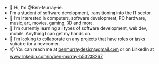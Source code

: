 - 👋 Hi, I’m @Ben-Murray-ie.
- I'm a student of software development, transitioning into the IT sector.
- 👀 I’m interested in computers, software development, PC hardware, music, art, movies, gaming, 3D and more.
- 🌱 I’m currently learning all types of software development, web dev, mobile. Anything I can get my hands on.
- 💞️ I’m looking to collaborate on any projects that have roles or tasks suitable for a newcomer. 
- 📫 You can reach me at benmurraydesign@gmail.com or on LinkedIn at www.linkedin.com/in/ben-murray-b53238267

<!---
Ben-Murray-ie/Ben-Murray-ie is a ✨ special ✨ repository because its `README.md` (this file) appears on your GitHub profile.
You can click the Preview link to take a look at your changes.
--->

